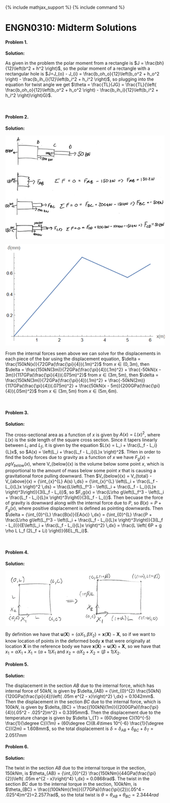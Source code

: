 {% include mathjax_support %}
{% include command %}

# ENGN0310: Midterm Solutions

#### Problem 1. 

**Solution:** 

As given in the problem the polar moment from a rectangle is $J = \frac{bh}{12}\left(b^2 + h^2 \right)$, so the polar moment of a rectangle with a rectangular hole is $J=J_{o} - J_{i} = \frac{b_oh_o}{12}\left(b_o^2 + h_o^2 \right) - \frac{b_ih_i}{12}\left(b_i^2 + h_i^2 \right)$, so plugging into the equation for twist angle we get $\theta = \frac{TL}{JG} = \frac{TL}{\left(  \frac{b_oh_o}{12}\left(b_o^2 + h_o^2 \right) - \frac{b_ih_i}{12}\left(b_i^2 + h_i^2 \right)\right)G}$.

<br>

#### Problem 2. 

**Solution:** 

![](M1.PNG)

![](M2.PNG)

From the internal forces seen above we can solve for the displacements in each piece of the bar using the displacement equation, $\delta = \frac{150kN(x)}{72GPa(\frac{\pi}{4})(.1m)^2}$ from $x\in(0,3m)$, then $\delta = \frac{150kN(3m)}{72GPa(\frac{\pi}{4})(.1m)^2} + \frac{-50kN(x - 3m)}{117GPa(\frac{\pi}{4})(.075m)^2}$ from $x\in(3m,5m)$, then $\delta = \frac{150kN(3m)}{72GPa(\frac{\pi}{4})(.1m)^2} + \frac{-50kN(2m)}{117GPa(\frac{\pi}{4})(.075m)^2} + \frac{50kN(x - 5m)}{200GPa(\frac{\pi}{4})(.05m)^2}$ from $x\in(3m,5m)$ from $x\in(5m,6m)$.


<br>

#### Problem 3. 

**Solution:** 

The cross-sectional area as a function of $x$ is given by $A(x) = L(x)^2$, where $L(x)$ is the side length of the square cross section. Since it tapers linearly between $L_i$ and $L_f$, it is given by the equation $L(x) = L_i + \frac{L_f - L_i}{L}x$, so $A(x) = \left(L_i + \frac{L_f - L_i}{L}x \right)^2$. THen in order to find the body forces due to gravity as a function of $x$ we have $F_g(x) = \rho g V_{below}(x)$, where V_{below}(x) is the volume below some point $x$, which is proportional to the amount of mass below some point $x$ that is causing a gravitational force pulling downward. Then $V_{below}(x) = V_{total} - V_{above}(x) = {\int_{x}^{L} A(s) \,ds} = {\int_{x}^{L} \left(L_i + \frac{L_f - L_i}{L}x \right)^2 \,ds} = \frac{L\left(L_f^3 -  \left(L_i + \frac{L_f - L_i}{L}x \right)^3\right)}{3(L_f - L_i)}$, so $F_g(x) =  \frac{L\rho g\left(L_f^3 -  \left(L_i + \frac{L_f - L_i}{L}x \right)^3\right)}{3(L_f - L_i)}$. Then becuase the force of gravity is downward along with the internal force due to $P$, so $B(x) = P + F_g(x)$, where positive displacement is defined as pointing downwards. Then $\delta = {\int_{0}^{L} \frac{B(x)}{EA(x)} \,dx} = {\int_{0}^{L} \frac{P + \frac{L\rho g\left(L_f^3 -  \left(L_i + \frac{L_f - L_i}{L}x \right)^3\right)}{3(L_f - L_i)}}{E\left(L_i + \frac{L_f - L_i}{L}x \right)^2} \,dx} = \frac{L \left( 6P + g \rho L L_f (2L_f + Li) \right)}{6EL_fL_i}$.

<br>

#### Problem 4. 

**Solution:**

![](M3.PNG)

By definition we have that $\textbf{u}\left(\textbf{X}\right) = \left(\alpha X_1, \beta X_2 \right) = \textbf{x}(\textbf{X}) - \textbf{X}$, so if we want to know location of points in the deformed body $\textbf{x}$ that were originally at location $\textbf{X}$ in the reference body we have $\textbf{x}(\textbf{X}) = \textbf{u}\left(\textbf{X}\right) + \textbf{X}$, so we have that $x_1 = \alpha X_1 + X_1 = (\alpha + 1)X_1$ and $x_2 = \alpha X_2 + X_2 = (\beta + 1)X_2$. 

#### Problem 5. 

**Solution:**

The displacement in the section $AB$ due to the internal force, which has internal force of $50kN$, is given by $\delta_{AB} = {\int_{0}^{2}  \frac{50kN}{120GPa(\frac{\pi}{4})\left( .05m e^{2 - x}\right)^2} \,dx} = 0.1042mm$. Then the displacement in the section $BC$ due to the internal force, which is $100kN$, is given by $\delta_{BC} = \frac{(100kN)(1m)}{(200GPa)(\frac{\pi}{4})(.05^2 - .025^2)m^2} = 0.3395mm$. Then the displacement due to the temperature change is given by $\delta \_{T} = (60\degree C)(10^{-5} \frac{1}{\degree C})(1m) + (60\degree C)(8.4\times 10^{-6} \frac{1}{\degree C})(2m) = 1.608mm$, so the total displacement is $\delta = \delta_{AB} + \delta_{BC} + \delta _T = 2.0517mm$

#### Problem 6. 

**Solution:**

The twist in the section $AB$ due to the internal torque in the section, $150kNm$, is $\theta_{AB} = {\int_{0}^{2}  \frac{150kNm}{44GPa(\frac{\pi}{2})\left( .05m e^{2 - x}\right)^4} \,dx} = 0.0868rad$. The twist in the section $BC$ due to the internal torque in the section, $100kNm$, is $\theta_{BC} = \frac{(100kNm)(1m)}{(77GPa)(\frac{\pi}{2})(.05^4 - .025^4)m^2}=2.2577rad$, so the total twist is $\theta = \theta_{AB} + \theta_{BC} = 2.3444 rad$
